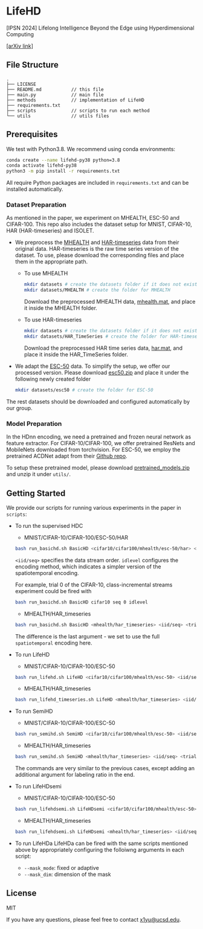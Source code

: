 # LifeHD
[IPSN 2024] Lifelong Intelligence Beyond the Edge using Hyperdimensional Computing

[[arXiv link]](https://arxiv.org/html/2403.04759v1)

## File Structure


```
.
├── LICENSE
├── README.md           // this file
├── main.py             // main file
├── methods             // implementation of LifeHD
├── requirements.txt
├── scripts             // scripts to run each method
└── utils               // utils files
```

## Prerequisites

We test with Python3.8. We recommend using conda environments:

```bash
conda create --name lifehd-py38 python=3.8
conda activate lifehd-py38
python3 -m pip install -r requirements.txt
```

All require Python packages are included in `requirements.txt` and can be installed automatically.


### Dataset Preparation

As mentioned in the paper, we experiment on MHEALTH, ESC-50 and CIFAR-100.
This repo also includes the dataset setup for MNIST, CIFAR-10, HAR (HAR-timeseries) and ISOLET.

* We preprocess the [MHEALTH](https://archive.ics.uci.edu/dataset/319/mhealth+dataset) and [HAR-timeseries](https://archive.ics.uci.edu/dataset/240/human+activity+recognition+using+smartphones) data from their original data. HAR-timeseries is the raw time series version of the dataset. To use, please download the corresponding files and place them in the appropriate path.

  * To use MHEALTH
    ```bash
    mkdir datasets # create the datasets folder if it does not exist
    mkdir datasets/MHEALTH # create the folder for MHEALTH
    ```

    Download the preprocessed MHEALTH data, [mhealth.mat](https://drive.google.com/file/d/1IcSuRKvw82n8e_t4Iq6u2i1ro_9GoGqL/view?usp=sharing), and place it inside the MHEALTH folder.

  * To use HAR-timeseries

    ```bash
    mkdir datasets # create the datasets folder if it does not exist
    mkdir datasets/HAR_TimeSeries # create the folder for HAR-timeseries
    ```

    Download the preprocessed HAR time series data, [har.mat](https://drive.google.com/file/d/12B_cKdRSv-pgimTqBgu0V4ac4Y0EzQHP/view?usp=sharing), and place it inside the HAR_TimeSeries folder.

* We adapt the [ESC-50](https://github.com/karolpiczak/ESC-50) data. To simplify the setup, we offer our processed version. Please download [esc50.zip](https://drive.google.com/file/d/1oFNIzO6JR3JfcpGN4gQS3qjxQrRGnadM/view?usp=sharing) and place it under the following newly created folder

  ```bash
  mkdir datasets/esc50 # create the folder for ESC-50
  ```

The rest datasets should be downloaded and configured automatically by our group.

### Model Preparation

In the HDnn encoding, we need a pretrained and frozen neural network as feature extractor. For CIFAR-10/CIFAR-100, we offer pretrained ResNets and MobileNets downloaded from torchvision. For ESC-50, we employ the pretrained ACDNet adapt from their [Github repo](https://github.com/mohaimenz/acdnet/tree/master).

To setup these pretrained model, please download [pretrained_models.zip](https://drive.google.com/file/d/1DMd_YvEPweZsM3bkcmmckA26dNeJbCGn/view?usp=sharing) and unzip it under `utils/`.


## Getting Started


We provide our scripts for running various experiments in the paper in `scripts`:

* To run the supervised HDC

  * MNIST/CIFAR-10/CIFAR-100/ESC-50/HAR

  ```bash
  bash run_basichd.sh BasicHD <cifar10/cifar100/mhealth/esc-50/har> <iid/seq> <trial ID> idlevel
  ```

  `<iid/seq>` specifies the data stream order. `idlevel` configures the encoding method, which indicates a simpler version of the spatiotemporal encoding.

  For example, trial 0 of the CIFAR-10, class-incremental streams experiment could be fired with
  ```bash
  bash run_basichd.sh BasicHD cifar10 seq 0 idlevel
  ```

  * MHEALTH/HAR_timeseries

  ```bash
  bash run_basichd.sh BasicHD <mhealth/har_timeseries> <iid/seq> <trial ID> spatiotemporal
  ```

  The difference is the last argument - we set to use the full `spatiotemporal` encoding here.

* To run LifeHD

  * MNIST/CIFAR-10/CIFAR-100/ESC-50

  ```bash
  bash run_lifehd.sh LifeHD <cifar10/cifar100/mhealth/esc-50> <iid/seq> <trial ID> idlevel
  ```

  * MHEALTH/HAR_timeseries

  ```bash
  bash run_lifehd_timeseries.sh LifeHD <mhealth/har_timeseries> <iid/seq> <trial ID> spatiotemporal
  ```

* To run SemiHD

  * MNIST/CIFAR-10/CIFAR-100/ESC-50

  ```bash
  bash run_semihd.sh SemiHD <cifar10/cifar100/mhealth/esc-50> <iid/seq> <trial ID> idlevel <label_ratio>
  ```

  * MHEALTH/HAR_timeseries

  ```bash
  bash run_semihd.sh SemiHD <mhealth/har_timeseries> <iid/seq> <trial ID> spatiotemporal <label_ratio>
  ```

  The commands are very similar to the previous cases, except adding an additional argument for labeling ratio in the end.

* To run LifeHDsemi

  * MNIST/CIFAR-10/CIFAR-100/ESC-50

  ```bash
  bash run_lifehdsemi.sh LifeHDsemi <cifar10/cifar100/mhealth/esc-50> <iid/seq> <trial ID> idlevel <label_ratio>
  ```

  * MHEALTH/HAR_timeseries

  ```bash
  bash run_lifehdsemi.sh LifeHDsemi <mhealth/har_timeseries> <iid/seq> <trial ID> spatiotemporal <label_ratio>
  ```

* To run LifeHDa
  LifeHDa can be fired with the same scripts mentioned above by appropriately configuring the folloiwng arguments in each script:

  * `--mask_mode`: fixed or adaptive
  * `--mask_dim`: dimension of the mask

## License

MIT

If you have any questions, please feel free to contact x1yu@ucsd.edu.
